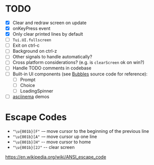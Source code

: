 # TODO
 
* [X] Clear and redraw screen on update
* [X] onKeyPress event
* [X] Only clear printed lines by default
* [ ] `Tui.UI.fullscreen`
* [ ] Exit on ctrl-c
* [ ] Background on ctrl-z
* [ ] Other signals to handle automatically?
* [ ] Cross platform considerations? (e.g. is `clearScreen` ok on win?)
* [ ] Handle TODO comments in codebase
* [ ] Built-in UI components (see [Bubbles][1] source code for reference):
    * [ ] Prompt
    * [ ] Choice
    * [ ] LoadingSpinner
* [ ] [asciinema][2] demos

[1]: https://github.com/charmbracelet/bubbles
[2]: https://docs.asciinema.org/getting-started/

# Escape Codes
 
* `"\u{001b}[F"`  -– move cursor to the beginning of the previous line
* `"\u{001b}[A"`  -– move cursor up one line
* `"\u{001b}[H"`  -- move cursor to home
* `"\u{001b}[2J"` -- clear screen

https://en.wikipedia.org/wiki/ANSI_escape_code
